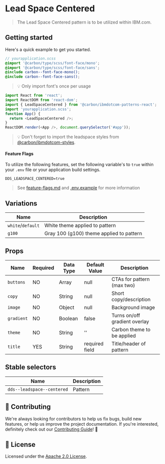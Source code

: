 # Lead Space Centered

> The Lead Space Centered pattern is to be utilized within IBM.com.

## Getting started

Here's a quick example to get you started.

```scss
// yourapplication.scss
@import '@carbon/type/scss/font-face/mono';
@import '@carbon/type/scss/font-face/sans';
@include carbon--font-face-mono();
@include carbon--font-face-sans();
```

> 💡 Only import font's once per usage

```javascript
import React from 'react';
import ReactDOM from 'react-dom';
import { LeadSpaceCentered } from '@carbon/ibmdotcom-patterns-react';
import 'yourapplication.scss';
function App() {
  return <LeadSpaceCentered />;
}
ReactDOM.render(<App />, document.querySelector('#app'));
```

> 💡 Don't forget to import the leadspace styles from
> [@carbon/ibmdotcom-styles](https://github.com/carbon-design-system/ibm-dotcom-library/blob/master/packages/styles).

#### Feature Flags

To utilize the following features, set the following variable's to `true` within
your `.env` file or your application build settings.

```
DDS_LEADSPACE_CENTERED=true
```

> See
> [feature-flags.md](https://github.com/carbon-design-system/ibm-dotcom-library/blob/master/packages/patterns-react/docs/feature-flags.md)
> and
> [.env.example](https://github.com/carbon-design-system/ibm-dotcom-library/blob/master/packages/patterns-react/.env.example)
> for more information

## Variations

| Name              | Description                              |
| ----------------- | ---------------------------------------- |
| `white`/`default` | White theme applied to pattern           |
| `g100`            | Gray 100 (g100) theme applied to pattern |

## Props

| Name       | Required | Data Type | Default Value  | Description                   |
| ---------- | -------- | --------- | -------------- | ----------------------------- |
| `buttons`  | NO       | Array     | null           | CTAs for pattern (max two)    |
| `copy`     | NO       | String    | null           | Short copy/description        |
| `image`    | NO       | Object    | null           | Background image              |
| `gradient` | NO       | Boolean   | false          | Turns on/off gradient overlay |
| `theme`    | NO       | String    | ''             | Carbon theme to be applied    |
| `title`    | YES      | String    | required field | Title/header of pattern       |

## Stable selectors

| Name                       | Description |
| -------------------------- | ----------- |
| `dds--leadspace--centered` | Pattern     |

## 🙌 Contributing

We're always looking for contributors to help us fix bugs, build new features,
or help us improve the project documentation. If you're interested, definitely
check out our
[Contributing Guide](https://github.com/carbon-design-system/ibm-dotcom-library/blob/master/.github/CONTRIBUTING.md)!
👀

## 📝 License

Licensed under the
[Apache 2.0 License](https://github.com/carbon-design-system/ibm-dotcom-library/blob/master/LICENSE).
